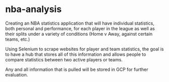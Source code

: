 # nba-analysis

Creating an NBA statistics application that will have individual statistics, both personal and performance, for each player in the league as well as their splits under a variety of conditions (Home v Away, against certain teams, etc.)

Using Selenium to scrape websites for player and team statistics, the goal is to have a hub that stores all of this information and allows people to compare statistics between two active players or teams.

Any and all information that is pulled will be stored in GCP for further evaluation.


